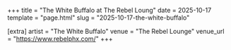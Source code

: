 +++
title = "The White Buffalo at The Rebel Loung"
date = 2025-10-17
template = "page.html"
slug = "2025-10-17-the-white-buffalo"

[extra]
artist = "The White Buffalo"
venue = "The Rebel Lounge"
venue_url = "https://www.rebelphx.com/"
+++
